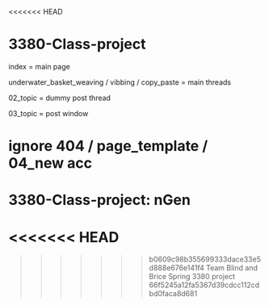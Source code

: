 <<<<<<< HEAD
# 3380-Class-project
index = main page

underwater_basket_weaving / vibbing / copy_paste  = main threads

02_topic = dummy post thread

03_topic = post window

ignore 404 / page_template / 04_new acc
=======
# 3380-Class-project: nGen
<<<<<<< HEAD
=======

>>>>>>> b0609c98b355699333dace33e5d888e676e141f4
Team Blind and Brice Spring 3380 project
>>>>>>> 66f5245a12fa5367d39cdcc112cdbd0faca8d681
